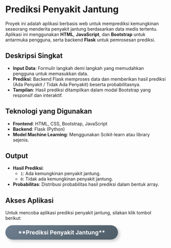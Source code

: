 # Prediksi Penyakit Jantung

Proyek ini adalah aplikasi berbasis web untuk memprediksi kemungkinan seseorang menderita penyakit jantung berdasarkan data medis tertentu. Aplikasi ini menggunakan **HTML**, **JavaScript**, dan **Bootstrap** untuk antarmuka pengguna, serta backend **Flask** untuk pemrosesan prediksi.

## Deskripsi Singkat
- **Input Data**: Formulir langkah demi langkah yang memudahkan pengguna untuk memasukkan data.
- **Prediksi**: Backend Flask memproses data dan memberikan hasil prediksi (Ada Penyakit / Tidak Ada Penyakit) beserta probabilitasnya.
- **Tampilan**: Hasil prediksi ditampilkan dalam modal Bootstrap yang responsif dan interaktif.

## Teknologi yang Digunakan
- **Frontend**: HTML, CSS, Bootstrap, JavaScript
- **Backend**: Flask (Python)
- **Model Machine Learning**: Menggunakan Scikit-learn atau library sejenis.

## Output
- **Hasil Prediksi**: 
  - `1`: Ada kemungkinan penyakit jantung.
  - `0`: Tidak ada kemungkinan penyakit jantung.
- **Probabilitas**: Distribusi probabilitas hasil prediksi dalam bentuk array.

## Akses Aplikasi
Untuk mencoba aplikasi prediksi penyakit jantung, silakan klik tombol berikut:

<a href="https://heart-disease-eta.vercel.app/" target="_blank">
  <div style="display: inline-block; padding: 12px 40px; font-size: 18px; font-weight: bold; color: #fff; background: linear-gradient(145deg, #6e7e8f, #4e5d66); border-radius: 30px; box-shadow: 5px 5px 10px rgba(0, 0, 0, 0.2), -5px -5px 10px rgba(255, 255, 255, 0.3); transition: all 0.3s ease;">
    **Prediksi Penyakit Jantung**
  </div>
</a>
